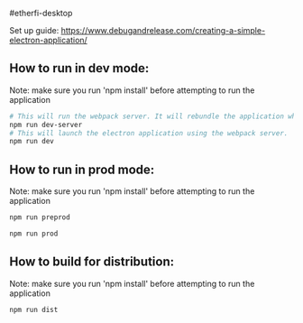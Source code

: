 #etherfi-desktop

Set up guide: https://www.debugandrelease.com/creating-a-simple-electron-application/

## How to run in dev mode: 
Note: make sure you run 'npm install' before attempting to run the application
```bash
# This will run the webpack server. It will rebundle the application when you make front end changes
npm run dev-server 
# This will launch the electron application using the webpack server.
npm run dev
```

## How to run in prod mode: 
Note: make sure you run 'npm install' before attempting to run the application
```bash
npm run preprod

npm run prod

```

## How to build for distribution: 
Note: make sure you run 'npm install' before attempting to run the application
```bash
npm run dist

```
